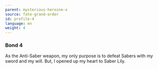 ```yaml
---
parent: mysterious-heroine-x
source: fate-grand-order
id: profile-4
language: en
weight: 4
---
```


### Bond 4

As the Anti-Saber weapon, my only purpose is to defeat Sabers with my sword and my will.
But, I opened up my heart to Saber Lily.
